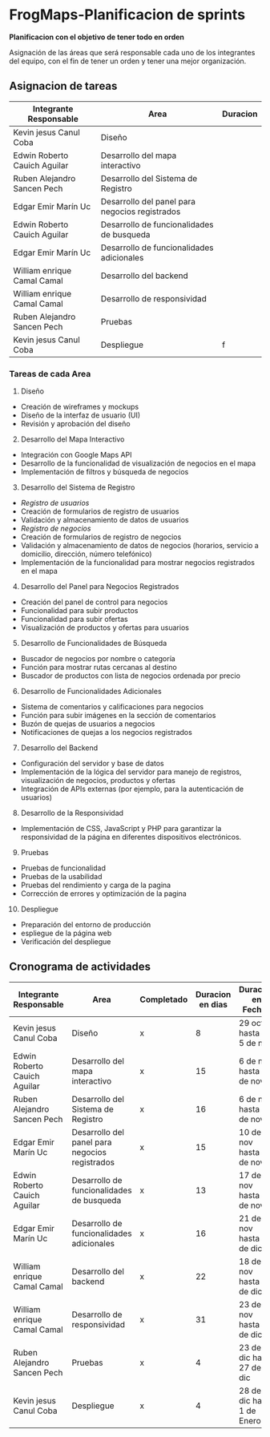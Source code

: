 # FrogMaps-Planificacion de sprints
**Planificacion con el objetivo de tener todo en orden**

Asignación de las áreas que será responsable cada uno de los integrantes del equipo, con el fin de tener un orden y tener una mejor organización.

## Asignacion de tareas

| Integrante Responsable| Area |Duracion |
|---|---|---|
| Kevin jesus Canul Coba | Diseño | | 
| Edwin Roberto Cauich Aguilar| Desarrollo del mapa interactivo || 
| Ruben Alejandro Sancen Pech| Desarrollo del Sistema de Registro | | 
| Edgar Emir Marín Uc | Desarrollo del panel para negocios registrados | | 
| Edwin Roberto Cauich Aguilar | Desarrollo de funcionalidades de busqueda| | 
| Edgar Emir Marín Uc | Desarrollo de funcionalidades adicionales | | 
| William enrique Camal Camal | Desarrollo del backend | | 
| William enrique Camal Camal | Desarrollo de responsividad  || 
| Ruben Alejandro Sancen Pech | Pruebas | | 
| Kevin jesus Canul Coba | Despliegue |f| 

### Tareas de cada Area
1.	Diseño
* Creación de wireframes y mockups
* Diseño de la interfaz de usuario (UI)
* Revisión y aprobación del diseño
2.	Desarrollo del Mapa Interactivo
* Integración con Google Maps API
* Desarrollo de la funcionalidad de visualización de negocios en el mapa
* Implementación de filtros y búsqueda de negocios
3.	Desarrollo del Sistema de Registro
* *Registro de usuarios*
*  Creación de formularios de registro de usuarios
* Validación y almacenamiento de datos de usuarios
* *Registro de negocios*
* Creación de formularios de registro de negocios
* Validación y almacenamiento de datos de negocios (horarios, servicio a domicilio, dirección, número telefónico)
* Implementación de la funcionalidad para mostrar negocios registrados en el mapa
4.	Desarrollo del Panel para Negocios Registrados
* Creación del panel de control para negocios
* Funcionalidad para subir productos
* Funcionalidad para subir ofertas
* Visualización de productos y ofertas para usuarios
5.	Desarrollo de Funcionalidades de Búsqueda
* Buscador de negocios por nombre o categoría
* Función para mostrar rutas cercanas al destino
* Buscador de productos con lista de negocios ordenada por precio
6.	Desarrollo de Funcionalidades Adicionales
* Sistema de comentarios y calificaciones para negocios
* Función para subir imágenes en la sección de comentarios
* Buzón de quejas de usuarios a negocios
* Notificaciones de quejas a los negocios registrados
7.	Desarrollo del Backend
* Configuración del servidor y base de datos
* Implementación de la lógica del servidor para manejo de registros, visualización de negocios, productos y ofertas
* Integración de APIs externas (por ejemplo, para la autenticación de usuarios)
8.	Desarrollo de la Responsividad
* Implementación de CSS, JavaScript y PHP para garantizar la responsividad de la página en diferentes dispositivos electrónicos.
9.	Pruebas
* Pruebas de funcionalidad
* Pruebas de la usabilidad
* Pruebas del rendimiento y carga de la pagina
* Corrección de errores y optimización de la pagina
10.	Despliegue
* Preparación del entorno de producción
* espliegue de la página web
* Verificación del despliegue

## Cronograma de actividades

| Integrante Responsable| Area |Completado |Duracion en dias|Duracion en Fechas|
|---|---|---|---|---|
| Kevin jesus Canul Coba | Diseño |x|8|29 oct hasta el 5 de nov|
| Edwin Roberto Cauich Aguilar| Desarrollo del mapa interactivo |x|15|6 de nov hasta 21 de nov|
| Ruben Alejandro Sancen Pech| Desarrollo del Sistema de Registro |x|16|6 de nov hasta 22 de nov|
| Edgar Emir Marín Uc | Desarrollo del panel para negocios registrados |x|15|10 de nov hasta 25 de nov|
| Edwin Roberto Cauich Aguilar | Desarrollo de funcionalidades de busqueda|x|13|17 de nov hasta 30 de nov|
| Edgar Emir Marín Uc | Desarrollo de funcionalidades adicionales |x|16|21 de nov hasta 5 de dic|
| William enrique Camal Camal | Desarrollo del backend |x|22|18 de nov hasta 18 de dic|
| William enrique Camal Camal | Desarrollo de responsividad  |x|31|23 de nov hasta 22 de dic|
| Ruben Alejandro Sancen Pech | Pruebas |x|4|23 de dic hasta 27 de dic|
| Kevin jesus Canul Coba | Despliegue |x|4|28 de dic hasta 1 de Enero|